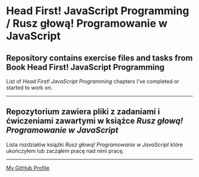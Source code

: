 # Head First! JavaScript Programming / Rusz głową! Programowanie w JavaScript

## Repository contains exercise files and tasks from Book Head First! JavaScript Programming

List of *Head First! JavaScript Programming* chapters I've completed or started to work on.

---

## Repozytorium zawiera pliki z zadaniami i ćwiczeniami zawartymi w książce *Rusz głową! Programowanie w JavaScript*

Lista rozdziałów książki *Rusz głową! Programowanie w JavaScript* które ukończyłem lub zacząłem pracę nad nimi pracę.

---
[My GitHub Profile](https://github.com/skwirowski "Paweł Skwirowski GitHub")



